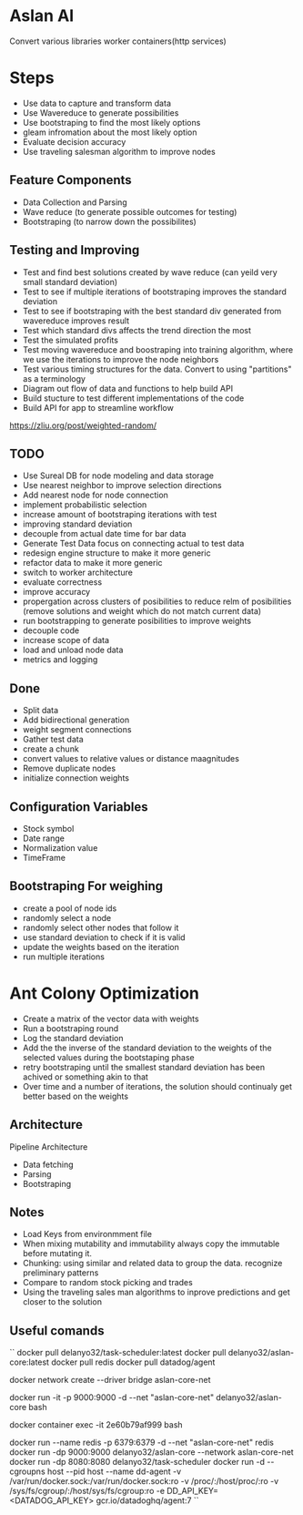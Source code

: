 # Aslan AI
Convert various libraries worker containers(http services)

# Steps
- Use data to capture and transform data
- Use Wavereduce to generate possibilities
- Use bootstraping to find the most likely options
- gleam infromation about the most likely option
- Evaluate decision accuracy
- Use traveling salesman algorithm to improve nodes

## Feature Components
- Data Collection and Parsing
- Wave reduce (to generate possible outcomes for testing)
- Bootstraping (to narrow down the possibilites)

## Testing and Improving
- Test and find best solutions created by wave reduce (can yeild very small standard deviation)
- Test to see if multiple iterations of bootstraping improves the standard deviation 
- Test to see if bootstraping with the best standard div generated from wavereduce improves result
- Test which standard divs affects the trend direction the most
- Test the simulated profits
- Test moving wavereduce and boostraping into training algorithm, where we use the iterations to improve the node neighbors
- Test various timing structures for the data. Convert to using "partitions" as a terminology
- Diagram out flow of data and functions to help build API
- Build stucture to test different implementations of the code
- Build API for app to streamline workflow

https://zliu.org/post/weighted-random/

## TODO
- Use Sureal DB for node modeling and data storage
- Use nearest neighbor to improve selection directions
- Add nearest node for node connection
- implement probabilistic selection
- increase amount of bootstraping iterations with test
- improving standard deviation 
- decouple from actual date time for bar data
- Generate Test Data focus on connecting actual to test data
- redesign engine structure to make it more generic
- refactor data to make it more generic
- switch to worker architecture
- evaluate correctness
- improve accuracy
- propergation across clusters of posibilities to reduce relm of posibilities (remove solutions and weight which do not match current data)
- run bootstrapping to generate posibilities to improve weights
- decouple code
- increase scope of data
- load and unload node data
- metrics and logging

## Done
- Split data 
- Add bidirectional generation
- weight segment connections
- Gather test data
- create a chunk
- convert values to relative values or distance maagnitudes
- Remove duplicate nodes
- initialize connection weights

## Configuration Variables
- Stock symbol
- Date range
- Normalization value
- TimeFrame


## Bootstraping For weighing
- create a pool of node ids
- randomly select a node
- randomly select other nodes that follow it
- use standard deviation to check if it is valid 
- update the weights based on the iteration
- run multiple iterations 

# Ant Colony Optimization
- Create a matrix of the vector data with weights
- Run a bootstraping round
- Log the standard deviation 
- Add the the inverse of the standard deviation to the weights of the selected values during the bootstaping phase
- retry bootstraping until the smallest standard deviation has been achived or something akin to that
- Over time and a number of iterations, the solution should continualy get better based on the weights

## Architecture
Pipeline Architecture
- Data fetching 
- Parsing 
- Bootstraping


## Notes
- Load Keys from environmment file
- When mixing mutability and immutability always copy the immutable before mutating it. 
- Chunking: using similar and related data to group the data. recognize preliminary patterns
- Compare to random stock picking and trades
- Using the traveling sales man algorithms to inprove predictions and get closer to the solution


## Useful comands
``
docker pull delanyo32/task-scheduler:latest
docker pull delanyo32/aslan-core:latest
docker pull redis
docker pull datadog/agent

docker network create --driver bridge aslan-core-net

docker run -it -p 9000:9000 -d --net "aslan-core-net" delanyo32/aslan-core bash 

docker container exec -it 2e60b79af999 bash 

docker run --name redis -p 6379:6379 -d --net "aslan-core-net" redis 
docker run -dp 9000:9000 delanyo32/aslan-core --network aslan-core-net
docker run -dp 8080:8080 delanyo32/task-scheduler
docker run -d --cgroupns host --pid host --name dd-agent -v /var/run/docker.sock:/var/run/docker.sock:ro -v /proc/:/host/proc/:ro -v /sys/fs/cgroup/:/host/sys/fs/cgroup:ro -e DD_API_KEY=<DATADOG_API_KEY> gcr.io/datadoghq/agent:7
``